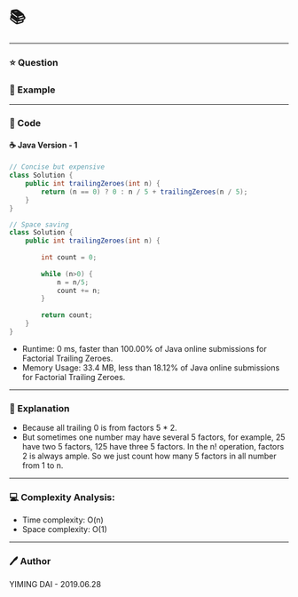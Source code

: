 # :books: []()

---

### :star: Question




### :car: Example



---

### :hammer: Code

#### :coffee: Java Version - 1

```java
// Concise but expensive
class Solution {
    public int trailingZeroes(int n) {
        return (n == 0) ? 0 : n / 5 + trailingZeroes(n / 5);
    }
}

// Space saving
class Solution {
    public int trailingZeroes(int n) {
        
        int count = 0;
        
        while (n>0) {
            n = n/5;
            count += n;
        }
        
        return count;
    }
}
```

- Runtime: 0 ms, faster than 100.00% of Java online submissions for Factorial Trailing Zeroes.
- Memory Usage: 33.4 MB, less than 18.12% of Java online submissions for Factorial Trailing Zeroes.

---

### :pencil: Explanation

- Because all trailing 0 is from factors 5 * 2.
- But sometimes one number may have several 5 factors, for example, 25 have two 5 factors, 125 have three 5 factors. In the n! operation, factors 2 is always ample. So we just count how many 5 factors in all number from 1 to n.

---

### :computer: Complexity Analysis:

- Time complexity: O(n)
- Space complexity: O(1)

---

### :pen: Author

YIMING DAI - 2019.06.28
